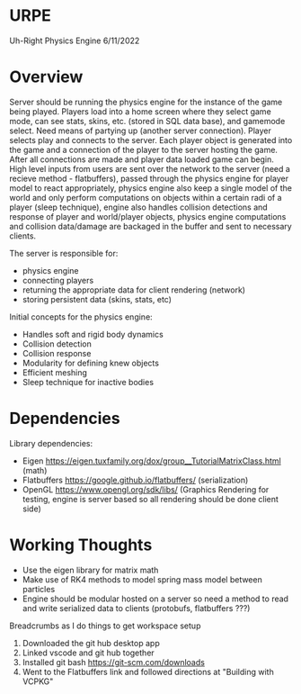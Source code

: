 # URPE

Uh-Right Physics Engine
6/11/2022
# Overview
Server should be running the physics engine for the instance of the game being played. Players load into a home screen where they select game mode, can see stats, skins, etc. (stored in SQL data base), and gamemode select. Need means of partying up (another server connection). Player selects play and connects to the server. Each player object is generated into the game and a connection of the player to the server hosting the game. After all connections are made and player data loaded game can begin. High level inputs from users are sent over the network to the server (need a recieve method - flatbuffers), passed through the physics engine for player model to react appropriately, physics engine also keep a single model of the world and only perform computations on objects within a certain radi of a player (sleep technique), engine also handles collision detections and response of player and world/player objects, physics engine computations and collision data/damage are backaged in the buffer and sent to necessary clients.

The server is responsible for:
- physics engine
- connecting players
- returning the appropriate data for client rendering (network)
- storing persistent data (skins, stats, etc)

Initial concepts for the physics engine:
- Handles soft and rigid body dynamics
- Collision detection
- Collision response
- Modularity for defining knew objects
- Efficient meshing
- Sleep technique for inactive bodies

# Dependencies
Library dependencies:
- Eigen https://eigen.tuxfamily.org/dox/group__TutorialMatrixClass.html (math)
- Flatbuffers https://google.github.io/flatbuffers/ (serialization)
- OpenGL https://www.opengl.org/sdk/libs/ (Graphics Rendering for testing, engine is server based so all rendering should be done client side)

# Working Thoughts
- Use the eigen library for matrix math
- Make use of RK4 methods to model spring mass model between particles
- Engine should be modular hosted on a server so need a method to read and write serialized data to clients (protobufs, flatbuffers ???)

Breadcrumbs as I do things to get workspace setup
1. Downloaded the git hub desktop app
2. Linked vscode and git hub together
3. Installed git bash https://git-scm.com/downloads
4. Went to the Flatbuffers link and followed directions at "Building with VCPKG"